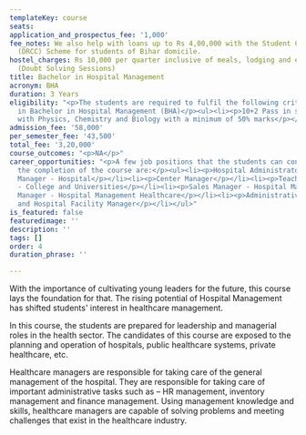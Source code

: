 ```yaml
---
templateKey: course
seats: 
application_and_prospectus_fee: '1,000'
fee_notes: We also help with loans up to Rs 4,00,000 with the Student Credit Card
  (DRCC) Scheme for students of Bihar domicile.
hostel_charges: Rs 10,000 per quarter inclusive of meals, lodging and evening tuition
  (Doubt Solving Sessions)
title: Bachelor in Hospital Management
acronym: BHA
duration: 3 Years
eligibility: "<p>The students are required to fulfil the following criteria for eligibility
  in Bachelor in Hospital Management (BHA)</p><ul><li><p>10+2 Pass in science stream
  with Physics, Chemistry and Biology with a minimum of 50% marks</p></li></ul>"
admission_fee: '58,000'
per_semester_fee: '43,500'
total_fee: '3,20,000'
course_outcomes: "<p>NA</p>"
career_opportunities: "<p>A few job positions that the students can consider after
  the completion of the course are:</p><ul><li><p>Hospital Administrator</p></li><li><p>Floor
  Manager - Hospital</p></li><li><p>Center Manager</p></li><li><p>Teacher or Instructor
  - College and Universities</p></li><li><p>Sales Manager - Hospital Management</p></li><li><p>Associate
  Manager - Hospital Management Healthcare</p></li><li><p>Administrative Officer</p></li><li><p>Healthcare
  and Hospital Facility Manager</p></li></ul>"
is_featured: false
featuredimage: ''
description: ''
tags: []
order: 4
duration_phrase: ''

---
```

With the importance of cultivating young leaders for the future, this course lays the foundation for that. The rising potential of Hospital Management has shifted students' interest in healthcare management. 

In this course, the students are prepared for leadership and managerial roles in the health sector. The candidates of this course are exposed to the planning and operation of hospitals, public healthcare systems, private healthcare, etc. 

Healthcare managers are responsible for taking care of the general management of the hospital. They are responsible for taking care of important administrative tasks such as – HR management, inventory management and finance management. Using management knowledge and skills, healthcare managers are capable of solving problems and meeting challenges that exist in the healthcare industry.
